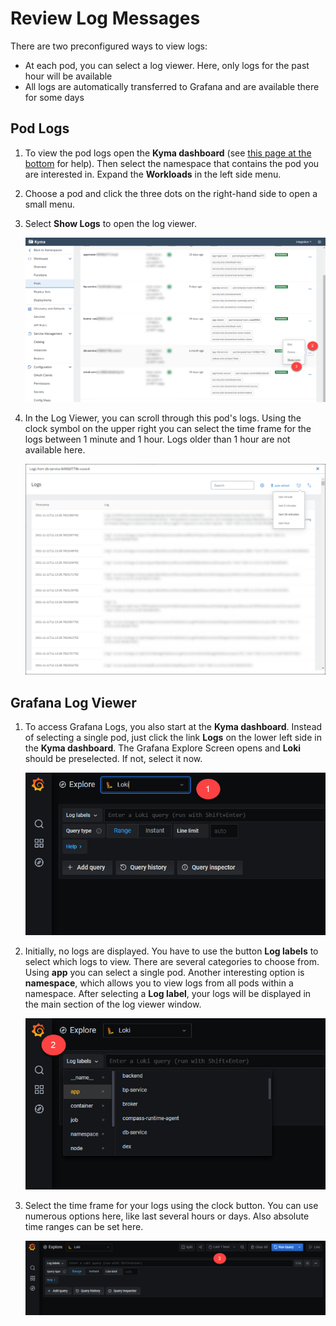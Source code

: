 # Review Log Messages

There are two preconfigured ways to view logs:
* At each pod, you can select a log viewer. Here, only logs for the past hour will be available
* All logs are automatically transferred to Grafana and are available there for some days

## Pod Logs

1. To view the pod logs open the **Kyma dashboard** (see [this page at the bottom](../../prepare/setup-btp-environment/README.md) for help). Then select the namespace that contains the pod you are interested in. Expand the **Workloads** in the left side menu.
1. Choose a pod and click the three dots on the right-hand side to open a small menu.
1. Select **Show Logs** to open the log viewer.

   ![](images/podlog1.png)
   
1. In the Log Viewer, you can scroll through this pod's logs. Using the clock symbol on the upper right you can select the time frame for the logs between 1 minute and 1 hour. Logs older than 1 hour are not available here.

   ![](images/podlog2.png)


## Grafana Log Viewer

1. To access Grafana Logs, you also start at the **Kyma dashboard**. Instead of selecting a single pod, just click the link **Logs** on the lower left side in the **Kyma dashboard**. The Grafana Explore Screen opens and **Loki** should be preselected. If not, select it now.

   ![](images/grafana_log_1.png)

1. Initially, no logs are displayed. You have to use the button **Log labels** to select which logs to view. There are several categories to choose from. Using **app** you can select a single pod. Another interesting option is
   **namespace**, which allows you to view logs from all pods within a namespace. After selecting a **Log label**, your logs will be displayed in the main section of the log viewer window.

   ![](images/grafana_log_2.png)

1. Select the time frame for your logs using the clock button. You can use numerous options here, like last several hours or days. Also absolute time ranges can be set here.

   ![](images/grafana_log_3.png)



